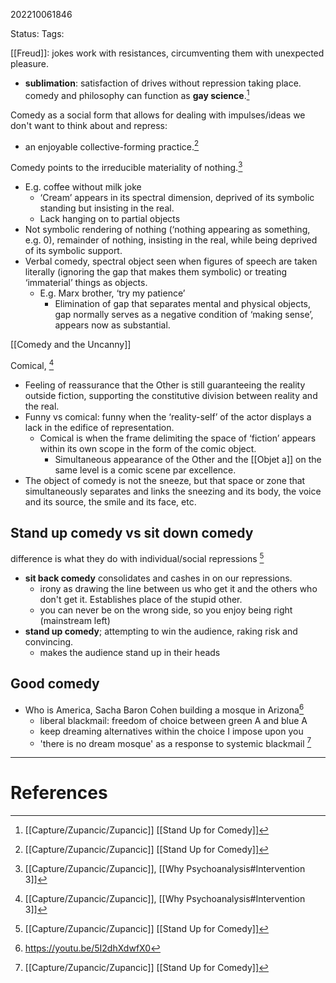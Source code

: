 202210061846 

Status: 
Tags: 

[[Freud]]: jokes work with resistances, circumventing them with unexpected pleasure.
- **sublimation**: satisfaction of drives without repression taking place. comedy and philosophy can function as **gay science**.[^1]

Comedy as a social form that allows for dealing with impulses/ideas we don't want to think about and repress:
- an enjoyable collective-forming practice.[^1]

Comedy points to the irreducible materiality of nothing.[^3]
* E.g. coffee without milk joke
	* ‘Cream’ appears in its spectral dimension, deprived of its symbolic standing but insisting in the real.
	* Lack hanging on to partial objects
* Not symbolic rendering of nothing (‘nothing appearing as something, e.g. 0), remainder of nothing, insisting in the real, while being deprived of its symbolic support.
* Verbal comedy, spectral object seen when figures of speech are taken literally (ignoring the gap that makes them symbolic) or treating ‘immaterial’ things as objects.
	* E.g. Marx brother, ‘try my patience’
		* Elimination of gap that separates mental and physical objects, gap normally serves as a negative condition of ‘making sense’, appears now as substantial.

[[Comedy and the Uncanny]]

Comical, [^3]
* Feeling of reassurance that the Other is still guaranteeing the reality outside fiction, supporting the constitutive division between reality and the real.
* Funny vs comical: funny when the ‘reality-self’ of the actor displays a lack in the edifice of representation.
	* Comical is when the frame delimiting the space of ‘fiction’ appears within its own scope in the form of the comic object.
		* Simultaneous appearance of the Other and the [[Objet a]] on the same level is a comic scene par excellence.
* The object of comedy is not the sneeze, but that space or zone that simultaneously separates and links the sneezing and its body, the voice and its source, the smile and its face, etc.

## Stand up comedy vs sit down comedy 
difference is what they do with individual/social repressions [^1]
- **sit back comedy** consolidates and cashes in on our repressions.
	- irony as drawing the line between us who get it and the others who don't get it. Establishes place of the stupid other.
	- you can never be on the wrong side, so you enjoy being right (mainstream left)
- **stand up comedy**; attempting to win the audience, raking risk and convincing.
	- makes the audience stand up in their heads

## Good comedy
- Who is America,  Sacha Baron Cohen building a mosque in Arizona[^2]
	- liberal blackmail: freedom of choice between green A and blue A
	- keep dreaming alternatives within the choice I impose upon you
	- 'there is no dream mosque' as a response to systemic blackmail [^1]

---
# References

[^1]: [[Capture/Zupancic/Zupancic]] [[Stand Up for Comedy]]
[^2]: https://youtu.be/5I2dhXdwfX0
[^3]: [[Capture/Zupancic/Zupancic]], [[Why Psychoanalysis#Intervention 3]]